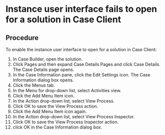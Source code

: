 # Instance user interface fails to open for a solution in Case Client

## Procedure

To enable the instance user interface to open for a solution in Case Client:

1. In Case Builder, open the solution.
2. Click Pages and then expand Case Details Pages
and click Case Details. The Case Details page opens.
3. In the Case Information pane, click the Edit
Settings icon. The Case Information dialog box opens.
4. Click the Menus tab.
5. In the Menu for drop-down list, select Activities
view.
6. Click the Add Menu Item icon.
7. In the Action drop-down list, select View
Process.
8. Click OK to save the View Process action.
9. Click the Add Menu Item icon again.
10. In the Action drop-down list, select View Process
Inspector.
11. Click OK to save the View Process Inspector action.
12. click OK in the Case Information dialog box.